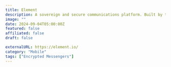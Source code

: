 ```yaml
---
title: Element
description: A sovereign and secure communications platform. Built by the creators of Matrix.
image: ""
date: 2024-09-04T05:00:00Z
featured: false
affiliated: false
draft: false

externalURL: https://element.io/
category: "Mobile"
tags: ["Encrypted Messengers"]
---
```


